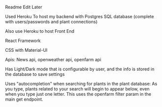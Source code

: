 Readme Edit Later

 Used Heroku To host my backend with Postgres SQL database (complete with users/passwords and plant connections) 
 
 Also use Heroku to host Front End
 
 React Framework
 
 CSS with Material-UI
 
 Apis: News api, openweather api, openfarm api 
 
 Has Light/Dark mode that is configurable by user, and the info is stored in the database to save settings
 
 Uses "autocompletion" when searching for plants in the plant database: As you type, plants related to your search will begin to appear below, even when you type just one letter. This uses the openfarm filter param in the main get endpoint. 
 
 
 
 
